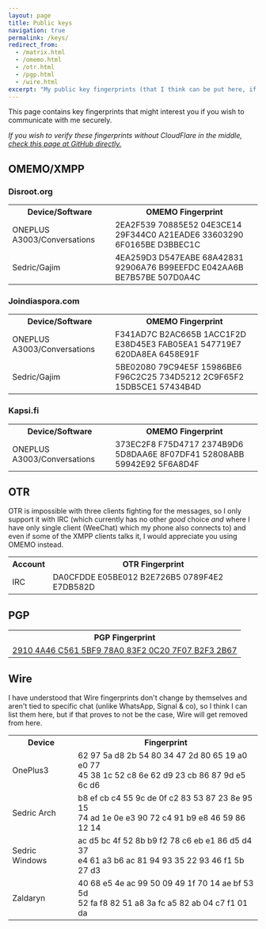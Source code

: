 ```yaml
---
layout: page
title: Public keys
navigation: true
permalink: /keys/
redirect_from:
  - /matrix.html
  - /omemo.html
  - /otr.html
  - /pgp.html
  - /wire.html
excerpt: "My public key fingerprints (that I think can be put here, if I am missing something, tell me) for secure communication with me."
---
```


This page contains key fingerprints that might interest you if you wish
to communicate with me securely.

*If you wish to verify these fingerprints without CloudFlare in the middle,
 [check this page at GitHub directly.](https://github.com/Mikaela/mikaela.github.io/blob/master/pages/keys.markdown)*

<!--

## Matrix

### Disroot.org

<table>
    <tr>
        <th>name</th>
        <th>ID</th>
        <th>key</th>
    </tr>
    <tr>
        <td>ONEPLUS A3003</td>
        <td>BMAQHUVPLT</td>
        <td>VxmzN9P25Y1WoPiFKXJRtnF8XTv9/je6rkJUJ0QeFBw</td>
    </tr>
    <tr>
        <td>Terasar_Arch (nativefier chat.disroot.org) [2017-02-12T19:42+0200]</td>
        <td>WYYVNNJAOF</td>
        <td>URtb7d/Ye2PXexEQitrX5PmWIg9KzYW28xG5KqwHi3I</td>
    </tr>
</table>


### Matrix.org

<table>
    <tr>
        <th>name</th>
        <th>ID</th>
        <th>key</th>
    </tr>
    <tr>
        <td>Jolla</td>
        <td>VXKQRYQXOS</td>
        <td>xD3B/5KDeyc2vfZbFqyMO0iVQq6w4KNRAIjDeNQeA7g</td>
    </tr>
    <tr>
        <td>Rbtpzn (riot-web)</td>
        <td>PHKMAHOITL</td>
        <td>Dx4uVBhBL9v3ZZ4zZAx7Fb8epmf/tCmQ0xLASkUMSro</td>
    </tr>
    <tr>
        <td>Sedric_Arch (riot-web)</td>
        <td>KROYWETYVY</td>
        <td>ziXjbKcdh5G9lNuhJIqnudJWVTtQkr86Qs/ro4JttdU</td>
    </tr>
    <tr>
        <td>Sedric_Windows (riot-web)</td>
        <td>KGPNUZOCFJ</td>
        <td>pE2hYRW6lJXD7QZDTz4AfQrHl3Xdf5vC7jf6Wlyrbt8</td>
    </tr>
    <tr>
        <td>Terasar (riot-web)</td>
        <td>LSNGCKDHOX</td>
        <td>Iww9rg9iVvdSKfLqajuB+nJAN1nWHh6BEebDrx5og+Q</td>
    </tr>
    <tr>
        <td>Zaldaryn (staging/nativefier)</td>
        <td>NVNFLHNRML</td>
        <td>Pc8nUTl79IBcVwpc5x8XWw6C2N0kfuEAmTHTfXFkAt4</td>
    </tr>
</table>

-->

## OMEMO/XMPP

### Disroot.org

<table>
    <tr>
        <th>Device/Software</th>
        <th>OMEMO Fingerprint</th>
    </tr>
    <tr>
        <td>ONEPLUS A3003/Conversations</td>
        <td>2EA2F539 70885E52 04E3CE14 29F344C0 A21EADE6 33603290 6F0165BE D3BBEC1C</td>
    </tr>
    <tr>
        <td>Sedric/Gajim</td>
        <td>4EA259D3 D547EABE 68A42831 92906A76 B99EEFDC E042AA6B BE7B57BE 507D0A4C</td>
    </tr>
</table>


### Joindiaspora.com

<table>
    <tr>
        <th>Device/Software</th>
        <th>OMEMO Fingerprint</th>
    </tr>
    <tr>
        <td>ONEPLUS A3003/Conversations</td>
        <td>F341AD7C B2AC665B 1ACC1F2D E38D45E3 FAB05EA1 547719E7 620DA8EA 6458E91F</td>
    </tr>
    <tr>
        <td>Sedric/Gajim</td>
        <td>5BE02080 79C94E5F 15986BE6 F96C2C25 734D5212 2C9F65F2 15DB5CE1 57434B4D</td>
    </tr>
</table>


### Kapsi.fi

<table>
    <tr>
        <th>Device/Software</th>
        <th>OMEMO Fingerprint</th>
    </tr>
    <tr>
        <td>ONEPLUS A3003/Conversations</td>
        <td>373EC2F8 F75D4717 2374B9D6 5D8DAA6E 8F07DF41 52808ABB 59942E92 5F6A8D4F</td>
    </tr>
</table>


## OTR

OTR is impossible with three clients fighting for the messages, so I only
support it with IRC (which currently has no other *good* choice *and* where
I have only single client (WeeChat) which my phone also connects to) and
even if some of the XMPP clients talks it, I would appreciate you using
OMEMO instead.

<table>
    <tr>
        <th>Account</th>
        <th>OTR Fingerprint</th>
    </tr>
    <tr>
        <td>IRC</td>
        <td>DA0CFDDE E05BE012 B2E726B5 0789F4E2 E7DB582D</td>
    </tr>
</table>

## PGP

<table>
    <tr>
        <th>PGP Fingerprint</th>
    </tr>
    <tr>
        <td><a href="/PGP/0xB2F32B67.txt">2910 4A46 C561 5BF9 78A0  83F2 0C20 7F07 B2F3 2B67</a></td>
    </tr>
</table>

## Wire

I have understood that Wire fingerprints don't change by
themselves and aren't tied to specific chat (unlike WhatsApp,
Signal & co), so I think I can list them here, but if that
proves to not be the case, Wire will get removed from here.

<table>
    <tr>
        <th>Device</th>
        <th>Fingerprint</th>
    </tr>
    <tr>
        <td>OnePlus3</td>
        <td>⁠⁠⁠62 97 5a d8 2b 54 80 34 47 2d 80 65 19 a0 e0 77<br/>
            45 38 1c 52 c8 6e 62 d9 23 cb 86 87 9d e5 6c d6</td>
    </tr>
    <tr>
        <td>Sedric Arch</td>
        <td>⁠⁠b8 ef cb c4 55 9c de 0f c2 83 53 87 23 8e 95 15<br/>
            74 ad 1e 0e e3 90 72 c4 91 b9 e8 46 59 86 12 14</td>
    </tr>
    <tr>
        <td>Sedric Windows</td>
        <td>⁠ac d5 bc 4f 52 8b b9 f2 78 c6 eb e1 86 d5 d4 37<br/>
            e4 61 a3 b6 ac 81 94 93 35 22 93 46 f1 5b 27 d3</td>
    </tr>
    <tr>
        <td>Zaldaryn</td>
        <td>⁠⁠40 68 e5 4e ac 99 50 09 49 1f 70 14 ae bf 53 5d<br/>
            52 fa f8 82 51 a8 3a fc a5 82 ab 04 c7 f1 01 da</td>
    </tr>
</table>
